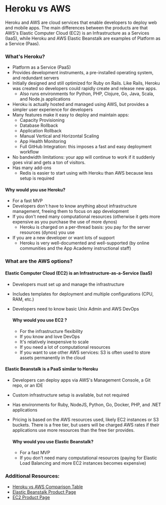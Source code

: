 # Heroku vs AWS

Heroku and AWS are cloud services that enable developers to deploy
web and mobile apps. The main differences between the products are 
that AWS's Elastic Computer Cloud (EC2) is an Infrastructure as a 
Services (IaaS), while Heroku and AWS Elastic Beanstalk are examples
of Platform as a Service (Paas). 


### What's Heroku?
- Platform as a Service (PaaS)
- Provides development instruments, a pre-installed operating system,
and redundant servers
- Initially designed and still optimized for Ruby on Rails. Like
Rails, Heroku was created so developers could rapidly create and 
release new apps. 
  - Also runs environments for Python, PHP, Clojure, Go, Java, Scala,
  and Node.js applications
- Heroku is actually hosted and managed using AWS, but provides a 
  simpler user experience for developers 
- Many features make it easy to deploy and maintain apps:
  - Capacity Provisioning
  - Database Rollback
  - Application Rollback
  - Manual Vertical and Horizontal Scaling
  - App Health Monitoring
  - Full GitHub Integration: this imposes a fast and easy deployment
  workflow
- No bandwidth limitations: your app will continue to work if it
suddenly goes viral and gets a ton of visitors.
- Has many add-ons
  - Redis is easier to start using with Heroku than AWS because less
  setup is required

#### Why would you use Heroku?
  - For a fast MVP
  - Developers don't have to know anything about infrastructure 
    management, freeing them to focus on app development
  - If you don't need many computational resources (otherwise it
    gets more expensive as you purchase the use of more dynos)
    - Heroku is charged on a per-thread basis: you pay for the server 
    resources (dynos) you use
  - If you are a new developer or want lots of support
    - Heroku is very well-documented and well-supported (by online 
    communities and the App Academy instructional staff)


### What are the AWS options?
#### Elastic Computer Cloud (EC2) is an Infrastructure-as-a-Service (IaaS)
  - Developers must set up and manage the infrastructure
  - Includes templates for deployment and multiple configurations
  (CPU, RAM, etc.)
  - Developers need to know basic Unix Admin and AWS DevOps
  
    #### Why would you use EC2 ?
    - For the infrastructure flexibility
    - If you know and love DevOps
    - It's relatively inexpensive to scale
    - If you need a lot of computational resources
    - If you want to use other AWS services: S3 is often used to store
    assets permanently in the cloud

#### Elastic Beanstalk is a PaaS similar to Heroku
  - Developers can deploy apps via AWS's Management Console, a Git repo,
  or an IDE
  - Custom infrastructure setup is available, but not required
  - Has environments for Ruby, NodeJS, Python, Go, Docker, PHP, and .NET
  applications
- Pricing is based on the AWS resources used, likely EC2 instances or
S3 buckets. There is a free tier, but users will be charged AWS rates
if their applications use more resources than the free tier provides.

  #### Why would you use Elastic Beanstalk?
    - For a fast MVP
    - If you don't need many computational resources (paying for Elastic Load
      Balancing and more EC2 instances becomes expensive)


### Additional Resources:
- [Heroku vs AWS Comparison Table][comparison-table]
- [Elastic Beanstalk Product Page][elastic-beanstalk]
- [EC2 Product Page][ec2]

[comparison-table]: https://dzone.com/articles/heroku-or-amazon-web-services-which-is-best-for-your-startup

[elastic-beanstalk]: https://aws.amazon.com/elasticbeanstalk/
[heroku]: https://www.heroku.com/platform
[ec2]: https://aws.amazon.com/ec2/
